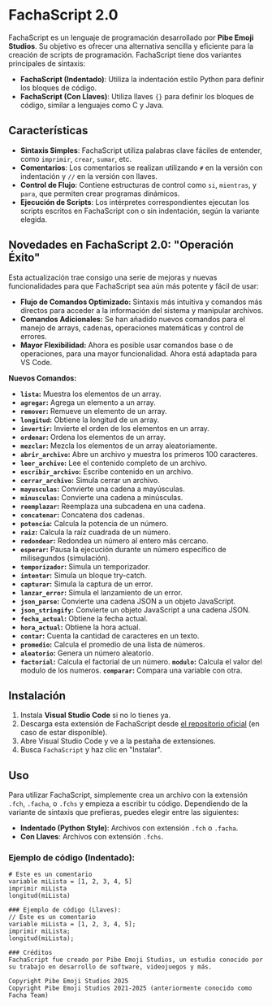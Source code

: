 # FachaScript 2.0

FachaScript es un lenguaje de programación desarrollado por **Pibe Emoji Studios**. Su objetivo es ofrecer una alternativa sencilla y eficiente para la creación de scripts de programación. FachaScript tiene dos variantes principales de sintaxis:

- **FachaScript (Indentado)**: Utiliza la indentación estilo Python para definir los bloques de código.
- **FachaScript (Con Llaves)**: Utiliza llaves `{}` para definir los bloques de código, similar a lenguajes como C y Java.

## Características

- **Sintaxis Simples**: FachaScript utiliza palabras clave fáciles de entender, como `imprimir`, `crear`, `sumar`, etc.
- **Comentarios**: Los comentarios se realizan utilizando `#` en la versión con indentación y `//` en la versión con llaves.
- **Control de Flujo**: Contiene estructuras de control como `si`, `mientras`, y `para`, que permiten crear programas dinámicos.
- **Ejecución de Scripts**: Los intérpretes correspondientes ejecutan los scripts escritos en FachaScript con o sin indentación, según la variante elegida.

## Novedades en FachaScript 2.0: "Operación Éxito"

Esta actualización trae consigo una serie de mejoras y nuevas funcionalidades para que FachaScript sea aún más potente y fácil de usar:

- **Flujo de Comandos Optimizado:** Sintaxis más intuitiva y comandos más directos para acceder a la información del sistema y manipular archivos.
- **Comandos Adicionales:** Se han añadido nuevos comandos para el manejo de arrays, cadenas, operaciones matemáticas y control de errores.
- **Mayor Flexibilidad:** Ahora es posible usar comandos base o de operaciones, para una mayor funcionalidad.
Ahora está adaptada para VS Code.

**Nuevos Comandos:**

-   **`lista`:** Muestra los elementos de un array.
-   **`agregar`:** Agrega un elemento a un array.
-   **`remover`:** Remueve un elemento de un array.
-   **`longitud`:** Obtiene la longitud de un array.
-   **`invertir`:** Invierte el orden de los elementos en un array.
-   **`ordenar`:** Ordena los elementos de un array.
-   **`mezclar`:** Mezcla los elementos de un array aleatoriamente.
-   **`abrir_archivo`:** Abre un archivo y muestra los primeros 100 caracteres.
-   **`leer_archivo`:** Lee el contenido completo de un archivo.
-   **`escribir_archivo`:** Escribe contenido en un archivo.
-   **`cerrar_archivo`:** Simula cerrar un archivo.
-   **`mayusculas`:** Convierte una cadena a mayúsculas.
-   **`minusculas`:** Convierte una cadena a minúsculas.
-   **`reemplazar`:** Reemplaza una subcadena en una cadena.
-   **`concatenar`:** Concatena dos cadenas.
-   **`potencia`:** Calcula la potencia de un número.
-   **`raiz`:** Calcula la raíz cuadrada de un número.
-   **`redondear`:** Redondea un número al entero más cercano.
-   **`esperar`:** Pausa la ejecución durante un número específico de milisegundos (simulación).
-   **`temporizador`:** Simula un temporizador.
-   **`intentar`:** Simula un bloque try-catch.
-   **`capturar`:** Simula la captura de un error.
-   **`lanzar_error`:** Simula el lanzamiento de un error.
-   **`json_parse`:** Convierte una cadena JSON a un objeto JavaScript.
-   **`json_stringify`:** Convierte un objeto JavaScript a una cadena JSON.
-   **`fecha_actual`:** Obtiene la fecha actual.
-   **`hora_actual`:** Obtiene la hora actual.
-   **`contar`:** Cuenta la cantidad de caracteres en un texto.
-   **`promedio`:** Calcula el promedio de una lista de números.
-   **`aleatorio`:** Genera un número aleatorio.
-   **`factorial`:** Calcula el factorial de un número.
    **`modulo`:** Calcula el valor del modulo de los numeros.
    **`comparar`:** Compara una variable con otra.

## Instalación

1.  Instala **Visual Studio Code** si no lo tienes ya.
2.  Descarga esta extensión de FachaScript desde [el repositorio oficial](#) (en caso de estar disponible).
3.  Abre Visual Studio Code y ve a la pestaña de extensiones.
4.  Busca `FachaScript` y haz clic en "Instalar".

## Uso

Para utilizar FachaScript, simplemente crea un archivo con la extensión `.fch`, `.facha`, o `.fchs` y empieza a escribir tu código. Dependiendo de la variante de sintaxis que prefieras, puedes elegir entre las siguientes:

- **Indentado (Python Style)**: Archivos con extensión `.fch` o `.facha`.
- **Con Llaves**: Archivos con extensión `.fchs`.

### Ejemplo de código (Indentado):

```facha
# Este es un comentario
variable miLista = [1, 2, 3, 4, 5]
imprimir miLista
longitud(miLista)

### Ejemplo de código (Llaves):
// Este es un comentario
variable miLista = [1, 2, 3, 4, 5];
imprimir miLista;
longitud(miLista);

### Créditos
FachaScript fue creado por Pibe Emoji Studios, un estudio conocido por su trabajo en desarrollo de software, videojuegos y más.

Copyright Pibe Emoji Studios 2025
Copyright Pibe Emoji Studios 2021-2025 (anteriormente conocido como Facha Team)
